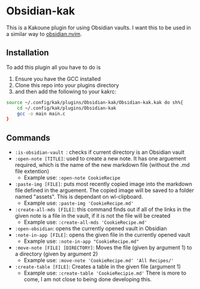 # Obsidian-kak

This is a Kakoune plugin for using Obsidian vaults. I want this to be used in a similar way to [obsidian.nvim](https://github.com/epwalsh/obsidian.nvim).

## Installation

To add this plugin all you have to do is
1. Ensure you have the GCC installed
2. Clone this repo into your plugins directory
3. and then add the following to your kakrc:
```bash
source ~/.config/kak/plugins/Obsidian-kak/Obsidian-kak.kak do sh%{
	cd ~/.config/kak/plugins/Obsidian-kak
	gcc -o main main.c	
}
```

## Commands

- ```:is-obsidian-vault ```: checks if current directory is an Obsidian vault
- ```:open-note [TITLE]```: used to create a new note. It has one arguement required, which is the name of the new markdown file (without the .md file extention)
	- Example use: ```:open-note CookieRecipe```
- ```:paste-img [FILE]```: puts most recently copied image into the markdown file defined in the arguement. The copied image will be saved to a folder named "assets". This is dependant on wl-clipboard.
	- Example use: ```:paste-img 'CookieRecipe.md'```
- ```:create-all-mds [FILE]```: this command finds out if all of the links in the given note is a file in the vault, if it is not the file will be created
	- Example use: ```:create-all-mds 'CookieRecipe.md'```
- ```:open-obsidian```: opens the currently opened vault in Obsidian
- ```:note-in-app [FILE]```: opens the given file in the currently opened vault
	- Example use: ```:note-in-app "CookieRecipe.md"```
- ```:move-note [FILE] [DIRECTORY]```: Moves the file (given by argument 1) to a directory (given by argument 2)
	- Example use: ```:move-note 'CookieRecipe.md' 'All Recipes/'```
- ```:create-table [FILE]```: Creates a table in the given file (argument 1)
	- Example use: ```:create-table 'CookieRecipie.md'```
There is more to come, I am not close to being done developing this.

